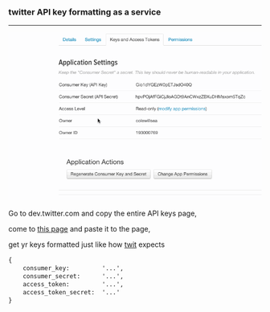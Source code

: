 ### twitter API key formatting as a service
--------------------------------------

![example magic](./json-example.gif)

Go to dev.twitter.com and copy the entire API keys page, 

come to [this page](http://coleww.github.io/tweet-key-formatter/) and paste it to the page,

get yr keys formatted just like how [twit](https://github.com/ttezel/twit) expects

```
{
    consumer_key:         '...', 
    consumer_secret:      '...', 
    access_token:         '...', 
    access_token_secret:  '...'
}
```

